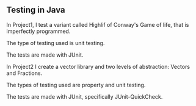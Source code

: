 ## Testing in Java

In Project1, I test a variant called Highlif of Conway's Game of life, that is imperfectly programmed.

The type of testing used is unit testing.

The tests are made with JUnit.

In Project2 I create a vector library and two levels of abstraction: Vectors and Fractions. 

The types of testing used are property and unit testing.

The tests are made with JUnit, specifically JUnit-QuickCheck.